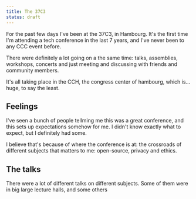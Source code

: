```yaml
---
title: The 37C3
status: draft
---
```


For the past few days I've been at the 37C3, in Hambourg. It's the first time
I'm attending a tech conference in the last 7 years, and I've never been to any
CCC event before.

There were definitely a lot going on a the same time: talks, assemblies,
workshops, concerts and just meeting and discussing with friends and community
members.

It's all taking place in the CCH, the congress center of hambourg, which is… huge, to say the least. 

## Feelings

I've seen a bunch of people tellming me this was a great conference, and this sets up expectations somehow for me. I didn't know exactly what to expect, but I definitely had some.

I believe that's because of where the conference is at: the crossroads of different subjects that matters to me: open-source, privacy and ethics.

## The talks

There were a lot of different talks on different subjects. Some of them were in big large lecture halls, and some others 


